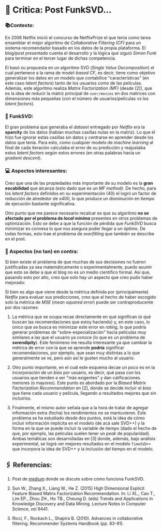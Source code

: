 # 📖 Critica: Post FunkSVD...

### 📚Contexto:
En 2006 Netflix inició el concurso de NetflixPrize el que tenía como tarea ensamblar el mejor algoritmo de _Collaborative Filtering (CF)_ para un sistema recomendador basado en los datos de la propia plataforma. El blog/post presentado cuenta el desarrollo y la lógica que siguió _Simon Funk_ para terminar en el tercer lugar de dichas competencia.

El basó su propuesta en un algoritmo SVD (_Single Value Decomposition_) el cual pertenece a la rama de _model-based CF_, es decir, tiene como objetivo generalizar los datos en un modelo que contabilice "características" (en este caso _latent factors_) tanto de los usuarios como de las películas. Además, este algoritmo realiza _Matrix Factorization (MF)_ (desde [2]), que es la idea de reducir la matriz principal de ```user/movies``` en dos matrices con dimensiones más pequeñas (con el número de usuarios/películas vs los _latent factors_).

### 🧾 FunkSVD:
El gran problema que generaba el _dataset_ entregado por _Netflix_ era la **sparcity** de los datos (habían muchas casillas nulas en la matriz). Lo que él hizo fue ignorar estás casillas sin datos y centrarse en aprender desde los datos que tenía. Para esto, como cualquier modelo de _machine learning_ al final de cada iteración calculaba el error de su predicción y reajustaba estos _latent factors_ según estos errores (en otras palabras hacia un _gradient descent_).

### 💻 Aspectos interesantes:
Creo que una de las propiedades más importante de su modelo es la **gran escabilidad** que alcanza (esto dado que es un _MF method_). De hecho, para los _latent factors_ definidos en su experimentación (40) el logró un factor de reducción de alrededor de x400, lo que produce un disminución en tiempo de ejecución bastante significativa.

Otro punto que me parece necesario recalcar es que su algoritmo **no se afectado por el problema de _local minima_** presentes en otros problemas de optimización. Esto se debe a que la función de pérdida que _FunkSVD_ busca minimizar es convexa lo que nos asegura poder llegar a un óptimo. De todas formas, esto trae el problema de _overfitting_ que también se describe en el post.

### 📕 Aspectos (no tan) en contra:
Si bien existe el problema de que muchas de sus decisiones no fueron justificadas ya sea matemáticamente o experimentalmente, puedo asumir que esto se debe a que el blog no es un medio científico formal. Así que, pasando esto por alto, creo que solo hay un aspecto que creo pudo haber mejorado:

Si bien es algo que viene desde la métrica definida por (principalmente) _Netflix_ para evaluar sus predicciones, creo que el hecho de haber escogido solo la métrica de _MSE_ (_mean squared error_) puede ser contraproducente por dos razones:

1. La métrica que se ocupa recae directamente en qué significan (o qué buscan las recomendaciones que estoy haciendo) y,  en este caso, lo único que se busca es minimizar este error en _rating_, lo que podría generar problemas de "sobre-especialización" hacia películas muy similares a las que el usuario ya conoce (lo que es un problema de **serendipity**). Este fenómeno me resulta interesante ya que cambiar la métrica de error con la que se aprende **podría** significar recomendaciones, por ejemplo, que sean muy distintas a lo que generalmente se ve, pero aún así le gusten mucho al usuario.
   
2. Otro punto importante, en el cuál este esquema decae un poco es en la incorporación de un _bias_ por usuario, es decir, qué pasa con los usuarios que tienden a ser "más exigentes" y dan calificaciones menores (o mayores). Este punto es abordado por la _Biased Matrix Factorization Recommendation_ en [2], donde se decide incluir el _bias_ que tiene cada usuario y película, llegando a resultados mejores que sin incluirlos.
   
3. Finalmente, el mismo autor señala que a la hora de tratar de agregar información extra (fecha) los rendimientos no se mantuvieron. Este problema se ha estudiado desde dos puntos, está la idea de cómo incluir información implícita en el modelo (de acá sale SVD++) y la forma en la que se puede incluir la variable de tiempo (dado el hecho de que, por ejemplo, las películas suelen tener un _peak_ de popularidad). Ambas temáticas son desarrolladas en [3] donde, además, bajo análisis experimental, se lográ ver mejores resultados en el modelo ```TimeSVD++``` que incorpora la idea de SVD++ y la inclusión del tiempo en el modelo.

## 🖇 Referencias:

1. Post de [medium](https://medium.com/datadriveninvestor/how-funk-singular-value-decomposition-algorithm-work-in-recommendation-engines-36f2fbf62cac) donde se discute sobre cómo funciona FunkSVD.

2. Sun W., Zhang X., Liang W., He Z. (2015) High Dimensional Explicit Feature Biased Matrix Factorization Recommendation. In: Li XL., Cao T., Lim EP., Zhou ZH., Ho TB., Cheung D. (eds) Trends and Applications in Knowledge Discovery and Data Mining. Lecture Notes in Computer Science, vol 9441.

3. Ricci, F., Rockach L., Shapira B. (2010). Advances in collaborative filtering. Recommender Systems Handbook (pp. 83-91).